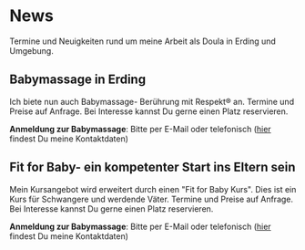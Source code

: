 # News
Termine und Neuigkeiten rund um meine Arbeit als Doula in Erding und Umgebung.

## Babymassage in Erding
Ich biete nun auch Babymassage- Berührung mit Respekt® an. Termine und Preise auf Anfrage. Bei Interesse kannst Du gerne einen Platz reservieren.

**Anmeldung zur Babymassage**: Bitte per E-Mail oder telefonisch ([hier](http://geburt-doula.de/contact/index.html) findest Du meine Kontaktdaten)

## Fit for Baby- ein kompetenter Start ins Eltern sein
Mein Kursangebot wird erweitert durch einen "Fit for Baby Kurs". Dies ist ein Kurs für Schwangere und werdende Väter. Termine und Preise auf Anfrage. Bei Interesse kannst Du gerne einen Platz reservieren.

**Anmeldung zur Babymassage**: Bitte per E-Mail oder telefonisch ([hier](http://geburt-doula.de/contact/index.html) findest Du meine Kontaktdaten)
